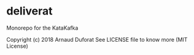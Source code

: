 # deliverat
Monorepo for the KataKafka

Copyright (c) 2018 Arnaud Duforat
See LICENSE file to know more (MIT License)

